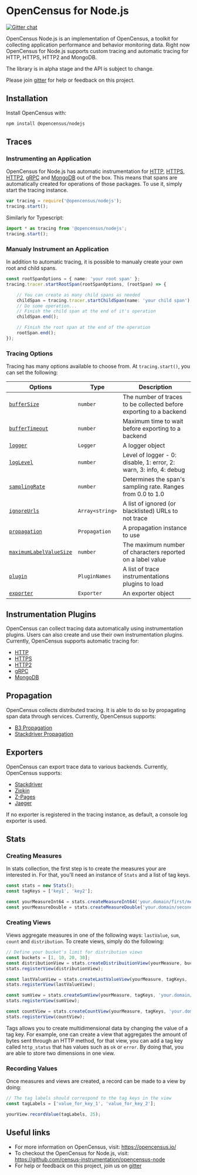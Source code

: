 # OpenCensus for Node.js
[![Gitter chat][gitter-image]][gitter-url]

OpenCensus Node.js is an implementation of OpenCensus, a toolkit for collecting application performance and behavior monitoring data. Right now OpenCensus for Node.js supports custom tracing and automatic tracing for HTTP, HTTPS, HTTP2 and MongoDB.

The library is in alpha stage and the API is subject to change.

Please join [gitter](https://gitter.im/census-instrumentation/Lobby) for help or feedback on this project.

## Installation

Install OpenCensus with:

```bash
npm install @opencensus/nodejs
```

## Traces

### Instrumenting an Application

OpenCensus for Node.js has automatic instrumentation for [HTTP](https://github.com/census-instrumentation/opencensus-node/blob/master/packages/opencensus-instrumentation-http/README.md), [HTTPS](https://github.com/census-instrumentation/opencensus-node/blob/master/packages/opencensus-instrumentation-https/README.md), [HTTP2](https://github.com/census-instrumentation/opencensus-node/blob/master/packages/opencensus-instrumentation-http2/README.md), [gRPC](https://github.com/census-instrumentation/opencensus-node/blob/master/packages/opencensus-instrumentation-grpc/README.md) and [MongoDB](https://github.com/census-instrumentation/opencensus-node/blob/master/packages/opencensus-instrumentation-mongodb/README.md) out of the box. This means that spans are automatically created for operations of those packages. To use it, simply start the tracing instance.

```javascript
var tracing = require('@opencensus/nodejs');
tracing.start();
```

Similarly for Typescript:

```typescript
import * as tracing from '@opencensus/nodejs';
tracing.start();
```

### Manualy Instrument an Application

In addition to automatic tracing, it is possible to manualy create your own root and child spans. 

```typescript
const rootSpanOptions = { name: 'your root span' };
tracing.tracer.startRootSpan(rootSpanOptions, (rootSpan) => {

    // You can create as many child spans as needed
    childSpan = tracing.tracer.startChildSpan(name: 'your child span');
    // Do some operation...
    // Finish the child span at the end of it's operation
    childSpan.end();

    // Finish the root span at the end of the operation
    rootSpan.end();
});
```

### Tracing Options

Tracing has many options available to choose from. At `tracing.start()`, you can set the following:

| Options | Type | Description |
| ------- | ---- | ----------- |
| [`bufferSize`](https://github.com/census-instrumentation/opencensus-node/blob/master/packages/opencensus-core/src/trace/config/types.ts#L25) | `number` | The number of traces to be collected before exporting to a backend |
| [`bufferTimeout`](https://github.com/census-instrumentation/opencensus-node/blob/master/packages/opencensus-core/src/trace/config/types.ts#L27) | `number` | Maximum time to wait before exporting to a backend |
| [`logger`](https://github.com/census-instrumentation/opencensus-node/blob/master/packages/opencensus-core/src/trace/config/types.ts#L29) | `Logger` | A logger object |
| [`logLevel`](https://github.com/census-instrumentation/opencensus-node/blob/master/packages/opencensus-core/src/trace/config/types.ts#L47) | `number` | Level of logger - 0: disable, 1: error, 2: warn, 3: info, 4: debug |
| [`samplingRate`](https://github.com/census-instrumentation/opencensus-node/blob/master/packages/opencensus-core/src/trace/config/types.ts#L35) | `number` | Determines the span's sampling rate. Ranges from 0.0 to 1.0 |
| [`ignoreUrls`](https://github.com/census-instrumentation/opencensus-node/blob/master/packages/opencensus-core/src/trace/config/types.ts#L37) | `Array<string>` | A list of ignored (or blacklisted) URLs to not trace |
| [`propagation`](https://github.com/census-instrumentation/opencensus-node/blob/master/packages/opencensus-core/src/trace/config/types.ts#L41) | `Propagation` | A propagation instance to use |
| [`maximumLabelValueSize`](https://github.com/census-instrumentation/opencensus-node/blob/master/packages/opencensus-core/src/trace/config/types.ts#L52) | `number` | The maximum number of characters reported on a label value |
| [`plugin`](https://github.com/census-instrumentation/opencensus-node/blob/master/packages/opencensus-core/src/trace/config/types.ts#L68) | `PluginNames` | A list of trace instrumentations plugins to load |
| [`exporter`](https://github.com/census-instrumentation/opencensus-node/blob/master/packages/opencensus-core/src/trace/config/types.ts#L70) | `Exporter` | An exporter object |

## Instrumentation Plugins

OpenCensus can collect tracing data automatically using instrumentation plugins. Users can also create and use their own instrumentation plugins. Currently, OpenCensus supports automatic tracing for:

- [HTTP](https://github.com/census-instrumentation/opencensus-node/blob/master/packages/opencensus-instrumentation-http/README.md)
- [HTTPS](https://github.com/census-instrumentation/opencensus-node/blob/master/packages/opencensus-instrumentation-https/README.md)
- [HTTP2](https://github.com/census-instrumentation/opencensus-node/blob/master/packages/opencensus-instrumentation-http2/README.md)
- [gRPC](https://github.com/census-instrumentation/opencensus-node/blob/master/packages/opencensus-instrumentation-grpc/README.md)
- [MongoDB](https://github.com/census-instrumentation/opencensus-node/blob/master/packages/opencensus-instrumentation-mongodb/README.md)

## Propagation

OpenCensus collects distributed tracing. It is able to do so by propagating span data through services. Currently, OpenCensus supports:

- [B3 Propagation](https://github.com/census-instrumentation/opencensus-node/blob/master/packages/opencensus-propagation-b3/README.md)
- [Stackdriver Propagation](https://github.com/census-instrumentation/opencensus-node/blob/master/packages/opencensus-propagation-stackdriver/README.md)

## Exporters

OpenCensus can export trace data to various backends. Currently, OpenCensus supports:

- [Stackdriver](https://github.com/census-instrumentation/opencensus-node/blob/master/packages/opencensus-exporter-stackdriver/README.md)
- [Zipkin](https://github.com/census-instrumentation/opencensus-node/blob/master/packages/opencensus-exporter-zipkin/README.md)
- [Z-Pages](https://github.com/census-instrumentation/opencensus-node/blob/master/packages/opencensus-exporter-zpages/README.md)
- [Jaeger](https://github.com/census-instrumentation/opencensus-node/blob/master/packages/opencensus-exporter-jaeger/README.md)

If no exporter is registered in the tracing instance, as default, a console log exporter is used.

## Stats

### Creating Measures

In stats collection, the first step is to create the measures your are interested in. For that, you'll need an instance of `Stats` and a list of tag keys.

```typescript
const stats = new Stats();
const tagKeys = ['key1', 'key2'];

const yourMeasureInt64 = stats.createMeasureInt64('your.domain/first/measure', 'description', MeasureUnit.unit);
const yourMeasureDouble = stats.createMeasureDouble('your.domain/second/measure', 'description', MeasureUnit.unit);
```

### Creating Views

Views aggregate measures in one of the following ways: `lastValue`, `sum`, `count` and `distribution`. To create views, simply do the following:
```typescript
// Define your bucket's limit for distribution views
const buckets = [1, 10, 20, 30];
const distributionView = stats.createDistribuitionView(yourMeasure, buckets, tagKeys, 'your.domain/path/to/view/distribution', 'view description');
stats.registerView(distributionView);

const lastValueView = stats.createLastValueView(yourMeasure, tagKeys, 'your.domain/path/to/view/last/value', 'view description');
stats.registerView(lastValueView);

const sumView = stats.createSumView(yourMeasure, tagKeys, 'your.domain/path/to/view/sum', 'view description');
stats.registerView(sumView);

const countView = stats.createCountView(yourMeasure, tagKeys, 'your.domain/path/to/view/count', 'view description');
stats.registerView(countView);
```

Tags allows you to create multidimensional data by changing the value of a tag key. For example, one can create a view that aggregates the amount of bytes sent through an HTTP method, for that view, you can add a tag key called `http_status` that has values such as `ok` or `error`. By doing that, you are able to store two dimensions in one view.

### Recording Values

Once measures and views are created, a record can be made to a view by doing:

```typescript
// The tag labels should correspond to the tag keys in the view
const tagLabels = ['value_for_key_1', 'value_for_key_2'];

yourView.recordValue(tagLabels, 25);
```

## Useful links
- For more information on OpenCensus, visit: <https://opencensus.io/>
- To checkout the OpenCensus for Node.js, visit: <https://github.com/census-instrumentation/opencensus-node>
- For help or feedback on this project, join us on [gitter](https://gitter.im/census-instrumentation/Lobby)

[gitter-image]: https://badges.gitter.im/census-instrumentation/lobby.svg
[gitter-url]: https://gitter.im/census-instrumentation/lobby?utm_source=badge&utm_medium=badge&utm_campaign=pr-badge&utm_content=badge


